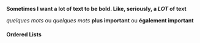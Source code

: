 <!-- 
*quelques mots* ou  _quelques mots_
**plus important** ou __également important__
 -->

**Sometimes I want a lot of text to be bold.
Like, seriously, a _LOT_ of text**

*quelques mots* ou  _quelques mots_
**plus important** ou __également important__

####  Ordered Lists